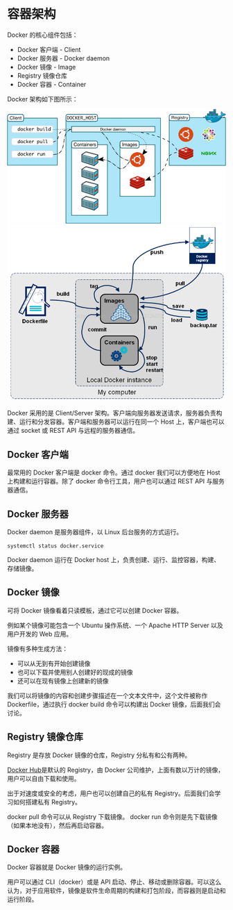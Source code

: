 # 容器架构

Docker 的核心组件包括：

- Docker 客户端 - Client
- Docker 服务器 - Docker daemon
- Docker 镜像 - Image
- Registry 镜像仓库
- Docker 容器 - Container
    
Docker 架构如下图所示：

![Docker架构图](/assets/Dcoker架构图.jpg)
![Docker图解](/assets/20170214190946299.png)

Docker 采用的是 Client/Server 架构。客户端向服务器发送请求，服务器负责构建、运行和分发容器。客户端和服务器可以运行在同一个 Host 上，客户端也可以通过 socket 或 REST API 与远程的服务器通信。

## Docker 客户端

最常用的 Docker 客户端是 docker 命令。通过 docker 我们可以方便地在 Host 上构建和运行容器。除了 docker 命令行工具，用户也可以通过 REST API 与服务器通信。

## Docker 服务器

Docker daemon 是服务器组件，以 Linux 后台服务的方式运行。

```
systemctl status docker.service
```

Docker daemon 运行在 Docker host 上，负责创建、运行、监控容器，构建、存储镜像。


## Docker 镜像

可将 Docker 镜像看着只读模板，通过它可以创建 Docker 容器。

例如某个镜像可能包含一个 Ubuntu 操作系统、一个 Apache HTTP Server 以及用户开发的 Web 应用。

镜像有多种生成方法：

- 可以从无到有开始创建镜像
- 也可以下载并使用别人创建好的现成的镜像
- 还可以在现有镜像上创建新的镜像

我们可以将镜像的内容和创建步骤描述在一个文本文件中，这个文件被称作 Dockerfile，通过执行 docker build <docker-file> 命令可以构建出 Docker 镜像，后面我们会讨论。

## Registry 镜像仓库

Registry 是存放 Docker 镜像的仓库，Registry 分私有和公有两种。

[Docker Hub](https://hub.docker.com/)是默认的 Registry，由 Docker 公司维护，上面有数以万计的镜像，用户可以自由下载和使用。

出于对速度或安全的考虑，用户也可以创建自己的私有 Registry。后面我们会学习如何搭建私有 Registry。

docker pull 命令可以从 Registry 下载镜像。
docker run 命令则是先下载镜像（如果本地没有），然后再启动容器。


## Docker 容器

Docker 容器就是 Docker 镜像的运行实例。

用户可以通过 CLI（docker）或是 API 启动、停止、移动或删除容器。可以这么认为，对于应用软件，镜像是软件生命周期的构建和打包阶段，而容器则是启动和运行阶段。

